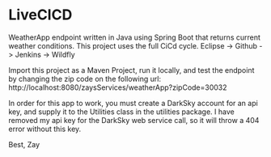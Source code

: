 # LiveCICD


WeatherApp endpoint written in Java using Spring Boot that returns current weather conditions. This project uses the full CiCd cycle. Eclipse -> Github -> Jenkins -> Wildfly

Import this project as a Maven Project, run it locally, and test the endpoint by changing the zip code on the following url: http://localhost:8080/zaysServices/weatherApp?zipCode=30032

In order for this app to work, you must create a DarkSky account for an api key, and supply it to the Utilities class in the utilities package. I have removed my api key for the DarkSky web service call, so it will throw a 404 error without this key.

Best, 
Zay
